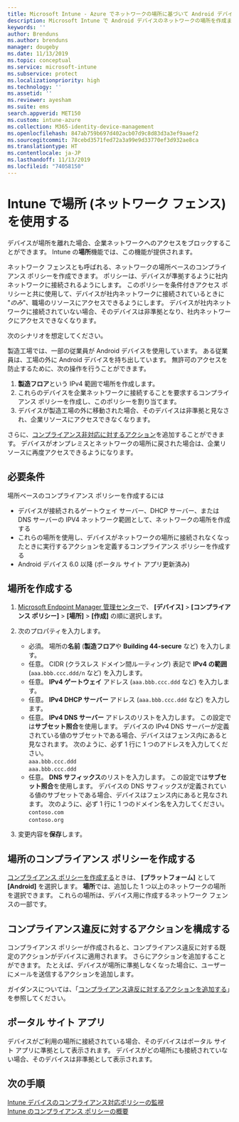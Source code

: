 ```yaml
---
title: Microsoft Intune - Azure でネットワークの場所に基づいて Android デバイスをバインドする | Microsoft Docs
description: Microsoft Intune で Android デバイスのネットワークの場所を作成または構成します。 デバイスのネットワークの場所に基づいて、デバイスを非準拠としてマークすることができます。 デバイスがネットワークの場所の外に移動された場合、会社のリソースへのアクセスをブロックすることができます。
keywords: ''
author: Brenduns
ms.author: brenduns
manager: dougeby
ms.date: 11/13/2019
ms.topic: conceptual
ms.service: microsoft-intune
ms.subservice: protect
ms.localizationpriority: high
ms.technology: ''
ms.assetid: ''
ms.reviewer: ayesham
ms.suite: ems
search.appverid: MET150
ms.custom: intune-azure
ms.collection: M365-identity-device-management
ms.openlocfilehash: 847ab759b697d402acb07d9c8d83d3a3ef9aaef2
ms.sourcegitcommit: 78cebd3571fed72a3a99e9d33770ef3d932ae8ca
ms.translationtype: HT
ms.contentlocale: ja-JP
ms.lasthandoff: 11/13/2019
ms.locfileid: "74058150"
---
```

# <a name="use-locations-network-fence-in-intune"></a>Intune で場所 (ネットワーク フェンス) を使用する

デバイスが場所を離れた場合、企業ネットワークへのアクセスをブロックすることができます。 Intune の**場所**機能では、この機能が提供されます。 

ネットワーク フェンスとも呼ばれる、ネットワークの場所ベースのコンプライアンス ポリシーを作成できます。 ポリシーは、デバイスが準拠するように社内ネットワークに接続されるようにします。 このポリシーを条件付きアクセス ポリシーと共に使用して、デバイスが社内ネットワークに接続されているときに "*のみ*"、職場のリソースにアクセスできるようにします。 デバイスが社内ネットワークに接続されていない場合、そのデバイスは非準拠となり、社内ネットワークにアクセスできなくなります。

次のシナリオを想定してください。

製造工場では、一部の従業員が Android デバイスを使用しています。 ある従業員は、工場の外に Android デバイスを持ち出しています。 無許可のアクセスを防止するために、次の操作を行うことができます。

1. **製造フロア**という IPv4 範囲で場所を作成します。
2. これらのデバイスを企業ネットワークに接続することを要求するコンプライアンス ポリシーを作成し、このポリシーを割り当てます。
3. デバイスが製造工場の外に移動された場合、そのデバイスは非準拠と見なされ、企業リソースにアクセスできなくなります。

さらに、[コンプライアンス非対応に対するアクション](#configure-the-actions-for-noncompliance)を追加することができます。 デバイスがオンプレミスとネットワークの場所に戻された場合は、企業リソースに再度アクセスできるようになります。

## <a name="prerequisites"></a>必要条件

場所ベースのコンプライアンス ポリシーを作成するには

- デバイスが接続されるゲートウェイ サーバー、DHCP サーバー、または DNS サーバーの IPV4 ネットワーク範囲として、ネットワークの場所を作成する
- これらの場所を使用し、デバイスがネットワークの場所に接続されなくなったときに実行するアクションを定義するコンプライアンス ポリシーを作成する
- Android デバイス 6.0 以降 (ポータル サイト アプリ更新済み)

## <a name="create-a-location"></a>場所を作成する

1. [Microsoft Endpoint Manager 管理センター](https://go.microsoft.com/fwlink/?linkid=2109431)で、 **[デバイス]**  >  **[コンプライアンス ポリシー]**  >  **[場所]**  >  **[作成]** の順に選択します。

2. 次のプロパティを入力します。  

   - 必須。 場所の**名前** (**製造フロア**や **Building 44-secure** など) を入力します。
   - 任意。 CIDR (クラスレス ドメイン間ルーティング) 表記で **IPv4 の範囲** (`aaa.bbb.ccc.ddd/n` など) を入力します。
   - 任意。 **IPv4 ゲートウェイ** アドレス (`aaa.bbb.ccc.ddd` など) を入力します。
   - 任意。 **IPv4 DHCP サーバー** アドレス (`aaa.bbb.ccc.ddd` など) を入力します。
   - 任意。 **IPv4 DNS サーバー** アドレスのリストを入力します。 この設定では**サブセット照合**を使用します。 デバイスの IPv4 DNS サーバーが定義されている値のサブセットである場合、デバイスはフェンス内にあると見なされます。 次のように、必ず 1 行に 1 つのアドレスを入力してください。  
     `aaa.bbb.ccc.ddd`  
     `aaa.bbb.ccc.ddd`
   - 任意。 **DNS サフィックス**のリストを入力します。 この設定では**サブセット照合**を使用します。 デバイスの DNS サフィックスが定義されている値のサブセットである場合、デバイスはフェンス内にあると見なされます。 次のように、必ず 1 行に 1 つのドメイン名を入力してください。  
     `contoso.com`  
     `contoso.org`

3. 変更内容を**保存**します。

## <a name="create-the-location-compliance-policy"></a>場所のコンプライアンス ポリシーを作成する

[コンプライアンス ポリシーを作成する](create-compliance-policy.md)ときは、 **[プラットフォーム]** として **[Android]** を選択します。 **場所**では、追加した 1 つ以上のネットワークの場所を選択できます。 これらの場所は、デバイス用に作成するネットワーク フェンスの一部です。

## <a name="configure-the-actions-for-noncompliance"></a>コンプライアンス違反に対するアクションを構成する

コンプライアンス ポリシーが作成されると、コンプライアンス違反に対する既定のアクションがデバイスに適用されます。 さらにアクションを追加することができます。 たとえば、デバイスが場所に準拠しなくなった場合に、ユーザーにメールを送信するアクションを追加します。

ガイダンスについては、「[コンプライアンス違反に対するアクションを追加する](actions-for-noncompliance.md)」を参照してください。

## <a name="company-portal-app"></a>ポータル サイト アプリ

デバイスがご利用の場所に接続されている場合、そのデバイスはポータル サイト アプリに準拠として表示されます。 デバイスがどの場所にも接続されていない場合、そのデバイスは非準拠として表示されます。

## <a name="next-steps"></a>次の手順

[Intune デバイスのコンプライアンス対応ポリシーの監視](compliance-policy-monitor.md)  
[Intune のコンプライアンス ポリシーの概要](device-compliance-get-started.md)
